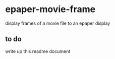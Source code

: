 # epaper-movie-frame
 display frames of a movie file to an epaper display


## to do
write up this readme document